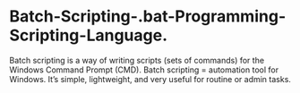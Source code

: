 # Batch-Scripting-.bat-Programming-Scripting-Language.
Batch scripting is a way of writing scripts (sets of commands) for the Windows Command Prompt (CMD). Batch scripting = automation tool for Windows. It’s simple, lightweight, and very useful for routine or admin tasks.
